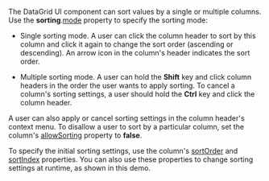 The DataGrid UI component can sort values by a single or multiple columns. Use the **sorting**.[mode](/Documentation/ApiReference/UI_Widgets/dxDataGrid/Configuration/sorting/#mode) property to specify the sorting mode:
- Single sorting mode. A user can click the column header to sort by this column and click it again to change the sort order (ascending or descending). An arrow icon in the column's header indicates the sort order.

- Multiple sorting mode. A user can hold the **Shift** key and click column headers in the order the user wants to apply sorting. To cancel a column's sorting settings, a user should hold the **Ctrl** key and click the column header.

A user can also apply or cancel sorting settings in the column header's context menu. To disallow a user to sort by a particular column, set the column's [allowSorting](/Documentation/ApiReference/UI_Widgets/dxDataGrid/Configuration/columns/#allowSorting) property to **false**.

To specify the initial sorting settings, use the column's [sortOrder](/Documentation/ApiReference/UI_Widgets/dxDataGrid/Configuration/columns/#sortOrder) and [sortIndex](/Documentation/ApiReference/UI_Widgets/dxDataGrid/Configuration/columns/#sortIndex) properties. You can also use these properties to change sorting settings at runtime, as shown in this demo.